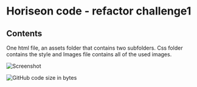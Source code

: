 # Horiseon code - refactor challenge1

## Contents

One html file, an assets folder that contains two subfolders. Css folder contains the style and Images file contains all of the used images. 

![Screenshot](https://dragoonkite.github.io/horiseon/)


![GitHub code size in bytes](https://img.shields.io/github/languages/code-size/DragoonKite/horiseon)